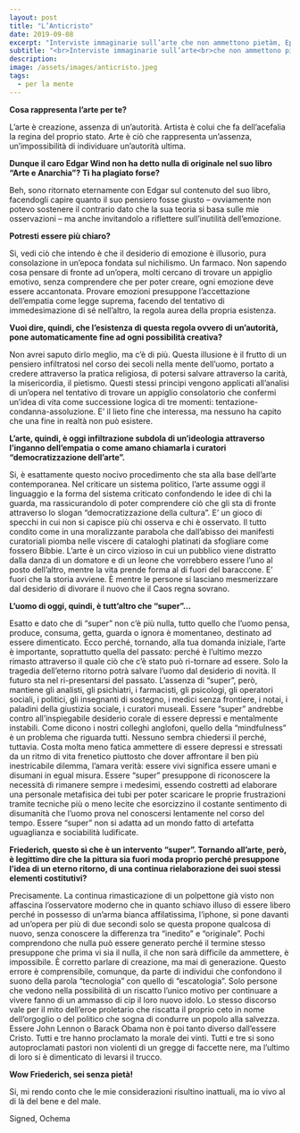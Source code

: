 ```yaml
---
layout: post
title: "L’Anticristo"
date: 2019-09-08
excerpt: "Interviste immaginarie sull’arte che non ammettono pietàm, Episodio I: Friederich Nietzsche. // L’arte è creazione, assenza di un’autorità. Artista è colui che fa dell’acefalia la regina del proprio stato. Arte è ciò che rappresenta un’assenza (...)"
subtitle: "<br>Interviste immaginarie sull’arte<br>che non ammettono pietà<br><br>Episodio I:<br> <h1>Friederich Nietzsche</h1>"
description:
image: /assets/images/anticristo.jpeg
tags:
  - per la mente
---
```

<b>Cosa rappresenta l’arte per te?</b>

L’arte è creazione, assenza di un’autorità. Artista è colui che fa dell’acefalia la regina del proprio stato. Arte è ciò che rappresenta un’assenza, un’impossibilità di individuare un’autorità ultima.

<b>Dunque il caro Edgar Wind non ha detto nulla di originale nel suo libro “Arte e Anarchia”? Ti ha plagiato forse?</b>

Beh, sono ritornato eternamente con Edgar sul contenuto del suo libro, facendogli capire quanto il suo pensiero fosse giusto – ovviamente non potevo sostenere il contrario dato che la sua teoria si basa sulle mie osservazioni – ma anche invitandolo a riflettere sull’inutilità dell’emozione.

<b>Potresti essere più chiaro?</b>

Si, vedi ciò che intendo è che il desiderio di emozione è illusorio, pura consolazione in un’epoca fondata sul nichilismo. Un farmaco. Non sapendo cosa pensare di fronte ad un’opera, molti cercano di trovare un appiglio emotivo, senza comprendere che per poter creare, ogni emozione deve essere accantonata. Provare emozioni presuppone l’accettazione dell’empatia come legge suprema, facendo del tentativo di immedesimazione di sé nell’altro, la regola aurea della propria esistenza.

<b>Vuoi dire, quindi, che l’esistenza di questa regola ovvero di un’autorità, pone automaticamente fine ad ogni possibilità creativa?</b>

Non avrei saputo dirlo meglio, ma c’è di più. Questa illusione è il frutto di un pensiero infiltratosi nel corso dei secoli nella mente dell’uomo, portato a credere attraverso la pratica religiosa, di potersi salvare attraverso la carità, la misericordia, il pietismo. Questi stessi principi vengono applicati all’analisi di un’opera nel tentativo di trovare un appiglio consolatorio che confermi un’idea di vita come successione logica di tre momenti: tentazione-condanna-assoluzione. E’ il lieto fine che interessa, ma nessuno ha capito che una fine in realtà non può esistere.

<b>L’arte, quindi, è oggi infiltrazione subdola di un’ideologia attraverso l’inganno dell’empatia o come amano chiamarla i curatori “democratizzazione dell’arte”.</b>

Si, è esattamente questo nocivo procedimento che sta alla base dell’arte contemporanea. Nel criticare un sistema politico, l’arte assume oggi il linguaggio e la forma del sistema criticato confondendo le idee di chi la guarda, ma rassicurandolo di poter comprendere ciò che gli sta di fronte attraverso lo slogan “democratizzazione della cultura”. E’ un gioco di specchi in cui non si capisce più chi osserva e chi è osservato. Il tutto condito come in una moralizzante parabola che dall’abisso dei manifesti curatoriali piomba nelle viscere di cataloghi platinati da sfogliare come fossero Bibbie. L’arte è un circo vizioso in cui un pubblico viene distratto dalla danza di un domatore e di un leone che vorrebbero essere l’uno al posto dell’altro, mentre la vita prende forma al di fuori del baraccone. E’ fuori che la storia avviene. È mentre le persone si lasciano mesmerizzare dal desiderio di divorare il nuovo che il Caos regna sovrano.

<b>L’uomo di oggi, quindi, è tutt’altro che “super”…</b>

Esatto e dato che di “super” non c’è più nulla, tutto quello che l’uomo pensa, produce, consuma, getta, guarda o ignora è momentaneo, destinato ad essere dimenticato. Ecco perché, tornando, alla tua domanda iniziale, l’arte è importante, soprattutto quella del passato: perché è l’ultimo mezzo rimasto attraverso il quale ciò che c’è stato può ri-tornare ad essere. Solo la tragedia dell’eterno ritorno potrà salvare l’uomo dal desiderio di novità. Il futuro sta nel ri-presentarsi del passato. L’assenza di “super”, però, mantiene gli analisti, gli psichiatri, i farmacisti, gli psicologi, gli operatori sociali, i politici, gli insegnanti di sostegno, i medici senza frontiere, i notai, i paladini della giustizia sociale, i curatori museali. Essere “super” andrebbe contro all’inspiegabile desiderio corale di essere depressi e mentalmente instabili. Come dicono i nostri colleghi anglofoni, quello della “mindfulness” è un problema che riguarda tutti. Nessuno sembra chiedersi il perché, tuttavia. Costa molta meno fatica ammettere di essere depressi e stressati da un ritmo di vita frenetico piuttosto che dover affrontare il ben più inestricabile dilemma, l’amara verità: essere vivi significa essere umani e disumani in egual misura. Essere “super” presuppone di riconoscere la necessità di rimanere sempre i medesimi, essendo costretti ad elaborare una personale metafisica dei tubi per poter scaricare le proprie frustrazioni tramite tecniche più o meno lecite che esorcizzino il costante sentimento di disumanità che l’uomo prova nel conoscersi lentamente nel corso del tempo. Essere “super” non si adatta ad un mondo fatto di artefatta uguaglianza e sociabilità ludificate.

<b>Friederich, questo sì che è un intervento “super”. Tornando all’arte, però, è legittimo dire che la pittura sia fuori moda proprio perché presuppone l’idea di un eterno ritorno, di una continua rielaborazione dei suoi stessi elementi costitutivi?</b>

Precisamente. La continua rimasticazione di un polpettone già visto non affascina l’osservatore moderno che in quanto schiavo illuso di essere libero perché in possesso di un’arma bianca affilatissima, l’iphone, si pone davanti ad un’opera per più di due secondi solo se questa propone qualcosa di nuovo, senza conoscere la differenza tra “inedito” e “originale”. Pochi comprendono che nulla può essere generato perché il termine stesso presuppone che prima vi sia il nulla, il che non sarà difficile da ammettere, è impossibile. È corretto parlare di creazione, ma mai di generazione. Questo errore è comprensibile, comunque, da parte di individui che confondono il suono della parola “tecnologia” con quello di “escatologia”. Solo persone che vedono nella possibilità di un riscatto l’unico motivo per continuare a vivere fanno di un ammasso di cip il loro nuovo idolo. Lo stesso discorso vale per il mito dell’eroe proletario che riscatta il proprio ceto in nome dell’orgoglio o del politico che sogna di condurre un popolo alla salvezza. Essere John Lennon o Barack Obama non è poi tanto diverso dall’essere Cristo. Tutti e tre hanno proclamato la morale dei vinti. Tutti e tre si sono autoproclamati pastori non violenti di un gregge di faccette nere, ma l’ultimo di loro si è dimenticato di levarsi il trucco.

<b>Wow Friederich, sei senza pietà!</b>

Si, mi rendo conto che le mie considerazioni risultino inattuali, ma io vivo al di là del bene e del male.

Signed, Ochema
